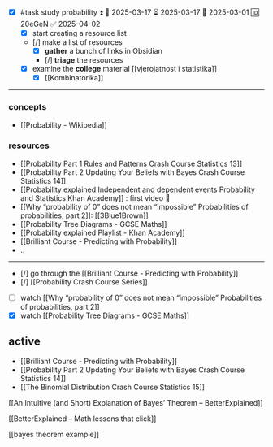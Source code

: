 
- [x] #task study probability ⏫ 🛫 2025-03-17 ⏳ 2025-03-17 📅 2025-03-01 🆔 20eGeN ✅ 2025-04-02
	- [x] start creating a resource list 
	- [/] make a list of resources
		- [x] **gather** a bunch of links in Obsidian
		- [/] **triage** the resources
	- [x] examine the **college** material [[vjerojatnost i statistika]]
		- [x] [[Kombinatorika]]
___
### **concepts**
- [[Probability - Wikipedia]]

### resources

- [[Probability Part 1 Rules and Patterns Crash Course Statistics 13]]
- [[Probability Part 2 Updating Your Beliefs with Bayes Crash Course Statistics 14]]
- [[Probability explained  Independent and dependent events  Probability and Statistics  Khan Academy]] : first video 📼
- [[Why “probability of 0” does not mean “impossible”  Probabilities of probabilities, part 2]]: [[3Blue1Brown]] 
- [[Probability Tree Diagrams - GCSE Maths]]
- [[Probability explained Playlist - Khan Academy]]
- [[Brilliant Course - Predicting with Probability]]
- ..
___
- [/] go through the [[Brilliant Course - Predicting with Probability]]
- [/] [[Probability Crash Course Series]]
- [ ] watch [[Why “probability of 0” does not mean “impossible”  Probabilities of probabilities, part 2]]
- [x] watch [[Probability Tree Diagrams - GCSE Maths]]

## **active**

- [[Brilliant Course - Predicting with Probability]]
- [[Probability Part 2 Updating Your Beliefs with Bayes Crash Course Statistics 14]]
- [[The Binomial Distribution Crash Course Statistics 15]]

[[An Intuitive (and Short) Explanation of Bayes’ Theorem – BetterExplained]]

[[BetterExplained – Math lessons that click]]

[[bayes theorem example]]
